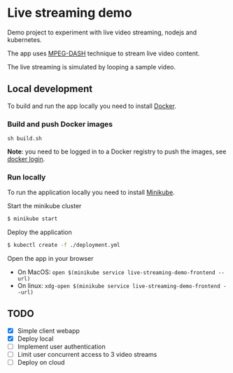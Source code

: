 # Live streaming demo

Demo project to experiment with live video streaming, nodejs and kubernetes.

The app uses [MPEG-DASH](https://en.wikipedia.org/wiki/Dynamic_Adaptive_Streaming_over_HTTP) technique to stream live video content.

The live streaming is simulated by looping a sample video.

## Local development

To build and run the app locally you need to install [Docker](https://docs.docker.com/install/).

### Build and push Docker images

    sh build.sh

**Note**: you need to be logged in to a Docker registry to push the images, see [docker login](https://docs.docker.com/engine/reference/commandline/login/). 

### Run locally

To run the application locally you need to install [Minikube](https://kubernetes.io/docs/tasks/tools/install-minikube/).

Start the minikube cluster
```bash
$ minikube start
```

Deploy the application
```bash
$ kubectl create -f ./deployment.yml
```

Open the app in your browser
- On MacOS: `open $(minikube service live-streaming-demo-frontend --url)`
- On linux: `xdg-open $(minikube service live-streaming-demo-frontend --url)`

## TODO

- [x] Simple client webapp
- [x] Deploy local
- [ ] Implement user authentication
- [ ] Limit user concurrent access to 3 video streams
- [ ] Deploy on cloud
